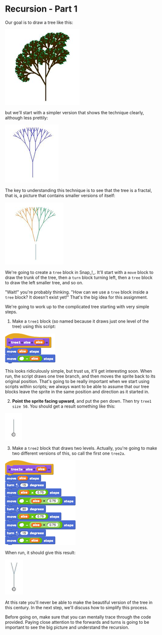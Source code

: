 # Recursion - Part 1

Our goal is to draw a tree like this:

![](../.gitbook/assets/image%20%28309%29.png)

but we'll start with a simpler version that shows the technique clearly, although less prettily:

![](../.gitbook/assets/image%20%2880%29.png)

The key to understanding this technique is to see that the tree is a fractal, that is, a picture that contains smaller versions of itself:

![](../.gitbook/assets/image%20%28238%29.png)

We're going to create a `tree` block in Snap_!_. It'll start with a `move` block to draw the trunk of the tree, then a `turn` block turning left, then a `tree` block to draw the left smaller tree, and so on.

"Wait!" you're probably thinking. "How can we use a `tree` block inside a `tree` block? It doesn't exist yet!" That's the big idea for this assignment.

We're going to work up to the complicated tree starting with very simple steps.

1. Make a `tree1` block \(so named because it draws just one level of the tree\) using this script:

![](../.gitbook/assets/image%20%28243%29.png)

This looks ridiculously simple, but trust us, it'll get interesting soon. When run, the script draws one tree branch, and then moves the sprite back to its original position. That's going to be really important when we start using scripts within scripts; we always want to be able to assume that our tree blocks leave the sprite in the same position and direction as it started in.

2. **Point the sprite facing upward**, and put the pen down. Then try `tree1 size 50`. You should get a result something like this:

![](../.gitbook/assets/image%20%28101%29.png)

3. Make a `tree2` block that draws two levels. Actually, you're going to make two different versions of this, so call the first one `tree2a`.

![](../.gitbook/assets/image%20%28257%29.png)

When run, it should give this result:

![](../.gitbook/assets/image%20%28250%29.png)

At this rate you'll never be able to make the beautiful version of the tree in this century. In the next step, we'll discuss how to simplify this process.  


Before going on, make sure that you can mentally trace through the code provided. Paying close attention to the forwards and turns is going to be important to see the big picture and understand the recursion.

